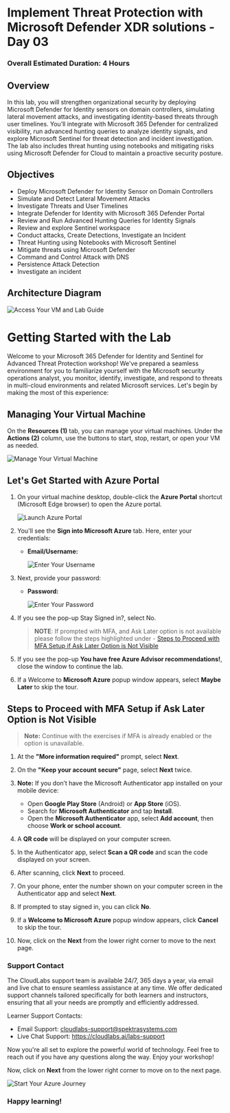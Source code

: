 # Implement Threat Protection with Microsoft Defender XDR solutions - Day 03

### Overall Estimated Duration: 4 Hours

## Overview

In this lab, you will strengthen organizational security by deploying Microsoft Defender for Identity sensors on domain controllers, simulating lateral movement attacks, and investigating identity-based threats through user timelines. You’ll integrate with Microsoft 365 Defender for centralized visibility, run advanced hunting queries to analyze identity signals, and explore Microsoft Sentinel for threat detection and incident investigation. The lab also includes threat hunting using notebooks and mitigating risks using Microsoft Defender for Cloud to maintain a proactive security posture.

## Objectives

- Deploy Microsoft Defender for Identity Sensor on Domain Controllers
- Simulate and Detect Lateral Movement Attacks
- Investigate Threats and User Timelines 
- Integrate Defender for Identity with Microsoft 365 Defender Portal
- Review and Run Advanced Hunting Queries for Identity Signals
- Review and explore Sentinel workspace 
- Conduct attacks, Create Detections, Investigate an Incident
- Threat Hunting using Notebooks with Microsoft Sentinel
- Mitigate threats using Microsoft Defender
- Command and Control Attack with DNS
- Persistence Attack Detection
- Investigate an incident

## Architecture Diagram

 ![Access Your VM and Lab Guide](./media/arch3.png)

# Getting Started with the Lab
 
Welcome to your Microsoft 365 Defender for Identity and Sentinel for Advanced Threat Protection workshop! We've prepared a seamless environment for you to familiarize yourself with the Microsoft security operations analyst, you monitor, identify, investigate, and respond to threats in multi-cloud environments and related Microsoft services. Let's begin by making the most of this experience:
 
## Managing Your Virtual Machine
 
On the **Resources (1)** tab, you can manage your virtual machines. Under the **Actions (2)** column, use the buttons to start, stop, restart, or open your VM as needed.  
 
![Manage Your Virtual Machine](./media/cor_gs_r_4.png)

## Let's Get Started with Azure Portal
 
1. On your virtual machine desktop, double-click the **Azure Portal** shortcut (Microsoft Edge browser) to open the Azure portal.
 
    ![Launch Azure Portal](./media/cor_gs_r_2.png)

2. You'll see the **Sign into Microsoft Azure** tab. Here, enter your credentials:
 
   - **Email/Username:** <inject key="AzureAdUserEmail"></inject>
 
     ![Enter Your Username](./media/gst6.png)
 
3. Next, provide your password:
 
   - **Password:** <inject key="AzureAdUserPassword"></inject>
 
     ![Enter Your Password](./media/gst7.png)

1. If you see the pop-up Stay Signed in?, select No.

   > **NOTE**: If prompted with MFA, and Ask Later option is not available please follow the steps highlighted under - [Steps to Proceed with MFA Setup if Ask Later Option is Not Visible](#steps-to-proceed-with-mfa-setup-if-ask-later-option-is-not-visible)

1. If you see the pop-up **You have free Azure Advisor recommendations!**, close the window to continue the lab.

1. If a Welcome to **Microsoft Azure** popup window appears, select **Maybe Later** to skip the tour.

## Steps to Proceed with MFA Setup if Ask Later Option is Not Visible

   > **Note:** Continue with the exercises if MFA is already enabled or the option is unavailable.

1. At the **"More information required"** prompt, select **Next**.

1. On the **"Keep your account secure"** page, select **Next** twice.

1. **Note:** If you don’t have the Microsoft Authenticator app installed on your mobile device:

   - Open **Google Play Store** (Android) or **App Store** (iOS).
   - Search for **Microsoft Authenticator** and tap **Install**.
   - Open the **Microsoft Authenticator** app, select **Add account**, then choose **Work or school account**.

1. A **QR code** will be displayed on your computer screen.

1. In the Authenticator app, select **Scan a QR code** and scan the code displayed on your screen.

1. After scanning, click **Next** to proceed.

1. On your phone, enter the number shown on your computer screen in the Authenticator app and select **Next**.
       
1. If prompted to stay signed in, you can click **No**.

1. If a **Welcome to Microsoft Azure** popup window appears, click **Cancel** to skip the tour.

1. Now, click on the **Next** from the lower right corner to move to the next page.
   
### Support Contact
The CloudLabs support team is available 24/7, 365 days a year, via email and live chat to ensure seamless assistance at any time. We offer dedicated support channels tailored specifically for both learners and instructors, ensuring that all your needs are promptly and efficiently addressed.
 
Learner Support Contacts:
 
- Email Support: cloudlabs-support@spektrasystems.com
- Live Chat Support: https://cloudlabs.ai/labs-support

Now you're all set to explore the powerful world of technology. Feel free to reach out if you have any questions along the way. Enjoy your workshop!

Now, click on **Next** from the lower right corner to move on to the next page.
 
  ![Start Your Azure Journey](./media/gst9.png)

### Happy learning!
